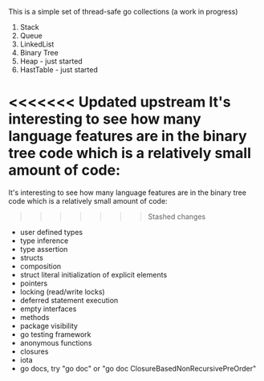 This is a simple set of thread-safe go collections (a work in progress)
  1. Stack
  2. Queue
  3. LinkedList
  4. Binary Tree 
  5. Heap - just started
  6. HastTable - just started 

<<<<<<< Updated upstream
It's interesting to see how many language features are in the binary tree code which is a relatively small amount of code:
=======
It's interesting to see how many language features are in the binary tree code
which is a relatively small amount of code:
>>>>>>> Stashed changes
- user defined types
- type inference
- type assertion
- structs
- composition
- struct literal initialization of explicit elements
- pointers
- locking (read/write locks)
- deferred statement execution
- empty interfaces
- methods
- package visibility
- go testing framework
- anonymous functions
- closures
- iota
- go docs, try "go doc" or "go doc ClosureBasedNonRecursivePreOrder"
